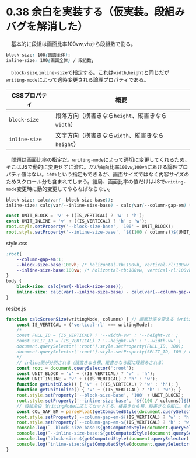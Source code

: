 # 0.38 余白を実装する（仮実装。段組みバグを解消した）

　基本的に段組は画面比率100vw,vhから段組数で割る。

```css
block-size: 100(画面全体);
inline-size: 100(画面全体) / 段組数;
```

　`block-size`,`inline-size`で指定する。これは`width`,`height`と同じだが`writing-mode`によって適時変更される論理プロパティである。

CSSプロパティ|概要
-------------|----
`block-size`|段落方向（横書きなら`height`、縦書きなら`width`）
`inline-size`|文字方向（横書きなら`width`、縦書きなら`height`）

　問題は画面比率の指定だ。`writing-mode`によって適切に変更してくれるため、そこはJSで動的に変更せずに済む。だが画面比率`100vw`,`100vh`における論理プロパティ値はない。`100%`という指定もできるが、画面サイズではなく内容サイズのためスクロール分も含まれてしまう。結局、画面比率の値だけはJSで`writing-mode`変更時に動的変更してやらねばならない。

```css
block-size: calc(var(--block-size-base));
inline-size: calc(var(--inline-size-base) - calc(var(--column-gap-em) * 1em));
```
```javascript
const UNIT_BLOCK = 'v' + ((IS_VERTICAL) ? 'w' : 'h');
const UNIT_INLINE = 'v' + ((IS_VERTICAL) ? 'h' : 'w');
root.style.setProperty('--block-size-base', '100' + UNIT_BLOCK);
root.style.setProperty('--inline-size-base', `${(100 / columns)}${UNIT_INLINE}`);
```

style.css
```css
:root{
    --column-gap-em:1;
    --block-size-base:100vh; /* holizontal-tb:100vh, vertical-rl:100vw */
    --inline-size-base:100vw; /* holizontal-tb:100vw, vertical-rl:100vh */
}
body {
    block-size: calc(var(--block-size-base));
    inline-size: calc(var(--inline-size-base) - calc(var(--column-gap-em) * 1em));
}
```
resize.js
```javascript
function calcScreenSize(writingMode, columns) { // 画面比率を変える（writingModeと段組数に応じて）
    const IS_VERTICAL = ('vertical-rl' === writingMode);
    /*
    const FULL_ID = (IS_VERTICAL) ? '--width-vw' : '--height-vh' ;
    const SPLIT_ID = (IS_VERTICAL) ? '--height-vh' : '--width-vw' ;
    document.querySelector(':root').style.setProperty(FULL_ID, 100);
    document.querySelector(':root').style.setProperty(SPLIT_ID, 100 / columns); // 段組み数で割る
    */
    // inline側が分割される（横書きなら横、縦書きなら縦に段組みされる）
    const root = document.querySelector(':root');
    const UNIT_BLOCK = 'v' + ((IS_VERTICAL) ? 'w' : 'h');
    const UNIT_INLINE = 'v' + ((IS_VERTICAL) ? 'h' : 'w');
    function getUnitBlock() { 'v' + ((IS_VERTICAL) ? 'w' : 'h'); }
    function getUnitInline() { 'v' + ((IS_VERTICAL) ? 'h' : 'w'); }
    root.style.setProperty('--block-size-base', '100' + UNIT_BLOCK);
    root.style.setProperty('--inline-size-base', `${(100 / columns)}${UNIT_INLINE}`);
    // 段組余白（WritingModeに応じてセットする。横書きなら横、縦書きなら縦に。それ以外はゼロ）
    const COL_GAP_EM = parseFloat(getComputedStyle(document.querySelector(':root')).getPropertyValue('--column-gap-em')) || 1;
    root.style.setProperty(`--column-gap-em-${(IS_VERTICAL) ? 'w' : 'h'}`, 0); // FULL
    root.style.setProperty(`--column-gap-em-${(IS_VERTICAL) ? 'h' : 'w'}`, COL_GAP_EM); // SPLIT
    console.log(`--block-size-base:${getComputedStyle(document.querySelector(':root')).getPropertyValue('--block-size-base')}`);
    console.log(`--inline-size-base:${getComputedStyle(document.querySelector(':root')).getPropertyValue('--inline-size-base')}`);
    console.log(`block-size:${getComputedStyle(document.querySelector('body')).getPropertyValue('block-size')}`);
    console.log(`inline-size:${getComputedStyle(document.querySelector('body')).getPropertyValue('inline-size')}`);
}
```

